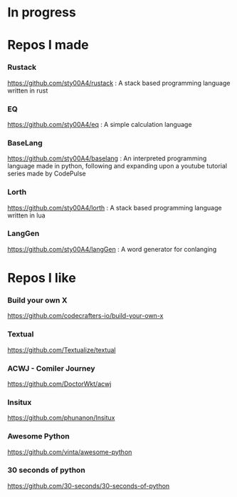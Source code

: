 # In progress

# Repos I made

### Rustack
https://github.com/sty00A4/rustack
: A stack based programming language written in rust

### EQ
https://github.com/sty00A4/eq
: A simple calculation language

### BaseLang
https://github.com/sty00A4/baselang
: An interpreted programming language made in python, following and expanding upon a youtube tutorial series made by CodePulse

### Lorth
https://github.com/sty00A4/lorth
: A stack based programming language written in lua

### LangGen
https://github.com/sty00A4/langGen
: A word generator for conlanging

# Repos I like

### Build your own X
https://github.com/codecrafters-io/build-your-own-x
### Textual
https://github.com/Textualize/textual
### ACWJ - Comiler Journey
https://github.com/DoctorWkt/acwj
### Insitux
https://github.com/phunanon/Insitux
### Awesome Python
https://github.com/vinta/awesome-python
### 30 seconds of python
https://github.com/30-seconds/30-seconds-of-python
